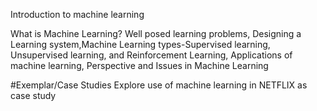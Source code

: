 Introduction to machine learning 

What is Machine Learning? Well posed learning problems, Designing a Learning system,Machine
Learning types-Supervised learning, Unsupervised learning, and Reinforcement Learning, Applications
of machine learning, Perspective and Issues in Machine Learning

#Exemplar/Case
Studies
Explore use of machine learning in NETFLIX as case study
